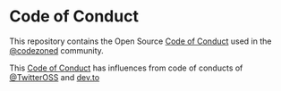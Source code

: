 # Code of Conduct

This repository contains the Open Source [Code of Conduct](https://github.com/codezoned/code-of-conduct/blob/master/code-of-conduct.md) used in the [@codezoned](https://github.com/codezoned) community.

This [Code of Conduct](https://github.com/codezoned/code-of-conduct/blob/master/code-of-conduct.md) has influences from code of conducts of [@TwitterOSS](https://github.com/twitter) and [dev.to](https://dev.to)


